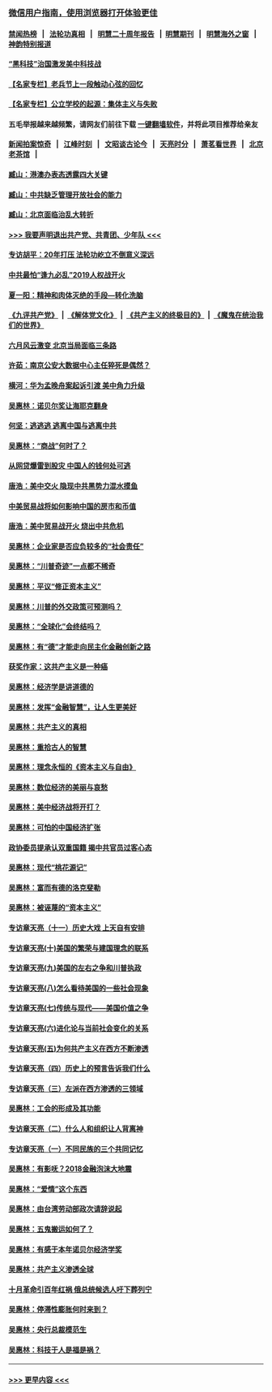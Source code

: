 ### [微信用户指南，使用浏览器打开体验更佳](https://github.com/gfw-breaker/banned-news1/blob/master/indexes/wechat-guide.md?t=0)
#### [禁闻热榜](热点新闻.md?t=0)  &nbsp;&nbsp;|&nbsp;&nbsp; [法轮功真相](https://github.com/gfw-breaker/truth/blob/master/README.md?t=0) &nbsp;&nbsp;|&nbsp;&nbsp; [明慧二十周年报告](https://github.com/gfw-breaker/mh-reports/blob/master/README.md?t=0) &nbsp;&nbsp;|&nbsp;&nbsp;[明慧期刊](https://github.com/gfw-breaker/mh-qikan) &nbsp;&nbsp;|&nbsp;&nbsp; [明慧海外之窗](https://github.com/gfw-breaker/mh-news/blob/master/README.md?t=0) &nbsp;&nbsp;|&nbsp;&nbsp; [神韵特别报道](https://github.com/gfw-breaker/mh-news/blob/master/shenyun.md?t=0)
#### [“黑科技”治国激发美中科技战](../pages/nsc423/n11638056.md?t=02050112) 
#### [【名家专栏】老兵节上一段触动心弦的回忆](../pages/nsc423/n11646016.md?t=02050112) 
#### [【名家专栏】公立学校的起源：集体主义与失败](../pages/nsc423/n11601833.md?t=02050112) 
#### 五毛举报越来越频繁，请网友们前往下载 [一键翻墙软件](https://github.com/gfw-breaker/ssr-accounts)，并将此项目推荐给亲友
#### [新闻拍案惊奇](https://github.com/gfw-breaker/banned-news1/blob/master/pages/link4.md) &nbsp;&nbsp;|&nbsp;&nbsp; [江峰时刻](https://github.com/gfw-breaker/banned-news1/blob/master/pages/link4.md) &nbsp;&nbsp;|&nbsp;&nbsp; [文昭谈古论今](https://github.com/gfw-breaker/banned-news1/blob/master/pages/link4.md) &nbsp;&nbsp;|&nbsp;&nbsp; [天亮时分](https://github.com/gfw-breaker/banned-news1/blob/master/pages/link4.md) &nbsp;&nbsp;|&nbsp;&nbsp; [萧茗看世界](https://github.com/gfw-breaker/banned-news1/blob/master/pages/link4.md) &nbsp;&nbsp;|&nbsp;&nbsp; [北京老茶馆](https://github.com/gfw-breaker/banned-news1/blob/master/pages/link4.md) &nbsp;&nbsp;|&nbsp;&nbsp; 
#### [臧山：港澳办表态透露四大关键](../pages/nsc423/n11421628.md?t=02050112) 
#### [臧山：中共缺乏管理开放社会的能力](../pages/nsc423/n11407457.md?t=02050112) 
#### [臧山：北京面临治乱大转折](../pages/nsc423/n11406895.md?t=02050112) 
#### [>>> 我要声明退出共产党、共青团、少年队 <<<](https://github.com/begood0513/goodnews/blob/master/quit/letter.md) 
#### [专访胡平：20年打压 法轮功屹立不倒意义深远](../pages/nsc423/n11398800.md?t=02050112) 
#### [中共最怕“逢九必乱”2019人权战开火](../pages/nsc423/n11385248.md?t=02050112) 
#### [夏一阳：精神和肉体灭绝的手段—转化洗脑](../pages/nsc423/n11368250.md?t=02050112) 
#### [《九评共产党》](https://github.com/begood0513/9ping.md/blob/master/README.md) &nbsp;|&nbsp; [《解体党文化》](../../../../jtdwh.md/blob/master/README.md)  &nbsp;|&nbsp; [《共产主义的终极目的》](../../../../gczydzjmd.md/blob/master/README.md) &nbsp;|&nbsp; [《魔鬼在统治我们的世界》](../../../../mgztzwmdsj.md/blob/master/README.md) 
#### [六月风云激变 北京当局面临三条路](../pages/nsc423/n11313668.md?t=02050112) 
#### [许茹：南京公安大数据中心主任猝死是偶然？](../pages/nsc423/n11064744.md?t=02050112) 
#### [横河：华为孟晚舟案起诉引渡 美中角力升级](../pages/nsc423/n11027230.md?t=02050112) 
#### [吴惠林：诺贝尔奖让海耶克翻身](../pages/nsc423/n10890049.md?t=02050112) 
#### [何坚：逃逃逃 逃离中国与逃离中共](../pages/nsc423/n10592891.md?t=02050112) 
#### [吴惠林：“商战”何时了？](../pages/nsc423/n10573558.md?t=02050112) 
#### [从网贷爆雷到股灾 中国人的钱何处可逃](../pages/nsc423/n10572800.md?t=02050112) 
#### [唐浩：美中交火 隐现中共黑势力混水摸鱼](../pages/nsc423/n10544040.md?t=02050112) 
#### [中美贸易战将如何影响中国的房市和币值](../pages/nsc423/n10543697.md?t=02050112) 
#### [唐浩：美中贸易战开火 烧出中共危机](../pages/nsc423/n10540126.md?t=02050112) 
#### [吴惠林：企业家是否应负较多的“社会责任”](../pages/nsc423/n10535022.md?t=02050112) 
#### [吴惠林：“川普奇迹”一点都不稀奇](../pages/nsc423/n10512808.md?t=02050112) 
#### [吴惠林：平议“修正资本主义”](../pages/nsc423/n10495724.md?t=02050112) 
#### [吴惠林：川普的外交政策可预测吗？](../pages/nsc423/n10462387.md?t=02050112) 
#### [吴惠林：“全球化”会终结吗？](../pages/nsc423/n10452838.md?t=02050112) 
#### [吴惠林：有“德”才能走向民主化金融创新之路](../pages/nsc423/n10432292.md?t=02050112) 
#### [获奖作家：这共产主义是一种癌](../pages/nsc423/n10431541.md?t=02050112) 
#### [吴惠林：经济学是讲道德的](../pages/nsc423/n10398014.md?t=02050112) 
#### [吴惠林：发挥“金融智慧”，让人生更美好](../pages/nsc423/n10375019.md?t=02050112) 
#### [吴惠林：共产主义的真相](../pages/nsc423/n10351394.md?t=02050112) 
#### [吴惠林：重拾古人的智慧](../pages/nsc423/n10337691.md?t=02050112) 
#### [吴惠林：理念永恒的《资本主义与自由》](../pages/nsc423/n10316274.md?t=02050112) 
#### [吴惠林：数位经济的美丽与哀愁](../pages/nsc423/n10292946.md?t=02050112) 
#### [吴惠林：美中经济战将开打？](../pages/nsc423/n10258825.md?t=02050112) 
#### [吴惠林：可怕的中国经济扩张](../pages/nsc423/n10219147.md?t=02050112) 
#### [政协委员提承认双重国籍 揭中共官员过客心态](../pages/nsc423/n10208809.md?t=02050112) 
#### [吴惠林：现代“桃花源记”](../pages/nsc423/n10185234.md?t=02050112) 
#### [吴惠林：富而有德的洛克斐勒](../pages/nsc423/n10142264.md?t=02050112) 
#### [吴惠林：被诬蔑的“资本主义”](../pages/nsc423/n10124816.md?t=02050112) 
#### [专访章天亮（十一）历史大戏 上天自有安排](../pages/nsc423/n10094905.md?t=02050112) 
#### [专访章天亮(十)美国的繁荣与建国理念的联系](../pages/nsc423/n10094899.md?t=02050112) 
#### [专访章天亮(九)美国的左右之争和川普执政](../pages/nsc423/n10094889.md?t=02050112) 
#### [专访章天亮(八)怎么看待美国的一些社会现象](../pages/nsc423/n10094857.md?t=02050112) 
#### [专访章天亮(七)传统与现代——美国价值之争](../pages/nsc423/n10093140.md?t=02050112) 
#### [专访章天亮(六)进化论与当前社会变化的关系](../pages/nsc423/n10092036.md?t=02050112) 
#### [专访章天亮(五)为何共产主义在西方不断渗透](../pages/nsc423/n10083620.md?t=02050112) 
#### [专访章天亮（四）历史上的预言告诉我们什么](../pages/nsc423/n10083606.md?t=02050112) 
#### [专访章天亮（三）左派在西方渗透的三领域](../pages/nsc423/n10081115.md?t=02050112) 
#### [吴惠林：工会的形成及其功能](../pages/nsc423/n10080633.md?t=02050112) 
#### [专访章天亮（二）什么人和组织让人背离神](../pages/nsc423/n10076637.md?t=02050112) 
#### [专访章天亮（一）不同民族的三个共同记忆](../pages/nsc423/n10074188.md?t=02050112) 
#### [吴惠林：有影呒？2018金融泡沫大地震](../pages/nsc423/n10040534.md?t=02050112) 
#### [吴惠林：“爱情”这个东西](../pages/nsc423/n10019423.md?t=02050112) 
#### [吴惠林：由台湾劳动部政次请辞说起](../pages/nsc423/n9979679.md?t=02050112) 
#### [吴惠林：五鬼搬运如何了？](../pages/nsc423/n9925338.md?t=02050112) 
#### [吴惠林：有感于本年诺贝尔经济学奖](../pages/nsc423/n9871883.md?t=02050112) 
#### [吴惠林：共产主义渗透全球](../pages/nsc423/n9812748.md?t=02050112) 
#### [十月革命引百年红祸 俄总统候选人吁下葬列宁](../pages/nsc423/n9810182.md?t=02050112) 
#### [吴惠林：停滞性膨胀何时来到？](../pages/nsc423/n9764136.md?t=02050112) 
#### [吴惠林：央行总裁模范生](../pages/nsc423/n9728134.md?t=02050112) 
#### [吴惠林：科技于人是福是祸？](../pages/nsc423/n9672982.md?t=02050112) 

----
#### [ >>> 更早内容 <<< ](../indexes/nsc423-earlier.md)
